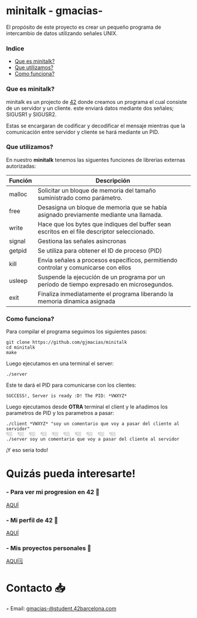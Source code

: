 # minitalk - gmacias-
El propósito de este proyecto es crear un pequeño programa de intercambio de datos utilizando señales UNIX.

### Indice
* [Que es minitalk?](#que-es-minitalk)
* [Que utilizamos?](#que-utilizamos)
* [Como funciona?](#como-funciona)

### Que es minitalk?

minitalk es un projecto de [42][1] donde creamos un programa el cual consiste de un servidor y un cliente. este enviará
datos mediante dos señales; SIGUSR1 y SIGUSR2. 

Estas se encargaran de codificar y decodificar el mensaje mientras que la comunicación entre servidor y cliente se hará mediante un PID.

### Que utilizamos?
En nuestro **minitalk** tenemos  las siguentes funciones de librerias externas autorizadas:

| Función  | Descripción														 			|
|-------|-----------------------------------------------------------------------------------|
| malloc | Solicitar un bloque de memoria del tamaño suministrado como parámetro.     													|
| free | Desasigna un bloque de memoria que se había asignado previamente mediante una llamada. 											|
| write | Hace que los bytes que indiques del buffer sean escritos en el file descriptor seleccionado.								|
| signal |  Gestiona las señales asincronas													|
| getpid |  Se utiliza para obtener el ID de proceso (PID)               											|
| kill | Envia señales a procesos específicos, permitiendo controlar y comunicarse con ellos           							|
| usleep |  Suspende la ejecución de un programa por un período de tiempo expresado en microsegundos.               									|
| exit | Finaliza inmediatamente el programa liberando la memoria dinamica asignada        |


### Como funciona?

Para compilar el programa seguimos los siguientes pasos:

	git clone https://github.com/gjmacias/minitalk
	cd minitalk
	make
 
Luego ejecutamos en una terminal el server:

	./server
 
Este te dará el PID para comunicarse con los clientes:

	SUCCESS!, Server is ready :D! The PID: *VWXYZ*

 Luego ejecutamos desde **OTRA** terminal el client y le añadimos los parametros de PID y los parametros a pasar:

	./client *VWXYZ* "soy un comentario que voy a pasar del cliente al servidor" 
 	👇🏼	👇🏼	👇🏼	👇🏼	👇🏼	👇🏼	👇🏼	👇🏼	👇🏼	👇🏼
	./server soy un comentario que voy a pasar del cliente al servidor


¡Y eso seria todo!

# Quizás pueda interesarte!

### - Para ver mi progresion en 42 🌠
[AQUÍ](https://github.com/gjmacias/42BCN)

### - Mi perfil de 42 👾
[AQUÍ](https://profile.intra.42.fr/users/gmacias-)

### - Mis proyectos personales 🧐
[AQUÍ🗒️](https://github.com/gjmacias/autoproyectos)

# Contacto 📥

◦ Email: gmacias-@student.42barcelona.com

[1]: https://www.42barcelona.com/ "42 BCN"
